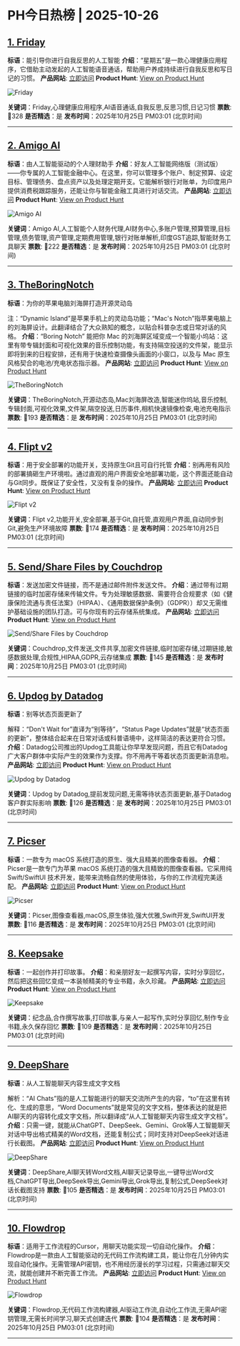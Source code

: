 # PH今日热榜 | 2025-10-26

## [1. Friday](https://www.producthunt.com/products/friday-8?utm_campaign=producthunt-api&utm_medium=api-v2&utm_source=Application%3A+dev+%28ID%3A+189358%29)
**标语**：能引导你进行自我反思的人工智能
**介绍**：“星期五”是一款心理健康应用程序，它借助主动发起的人工智能语音通话，帮助用户养成持续进行自我反思和写日记的习惯。
**产品网站**: [立即访问](https://www.producthunt.com/r/OCWIGMN5TUKGDX?utm_campaign=producthunt-api&utm_medium=api-v2&utm_source=Application%3A+dev+%28ID%3A+189358%29)
**Product Hunt**: [View on Product Hunt](https://www.producthunt.com/products/friday-8?utm_campaign=producthunt-api&utm_medium=api-v2&utm_source=Application%3A+dev+%28ID%3A+189358%29)

![Friday](https://ph-files.imgix.net/e7d90d8a-bbfe-4718-bbec-3e2623d2100b.png?auto=format)

**关键词**：Friday,心理健康应用程序,AI语音通话,自我反思,反思习惯,日记习惯
**票数**: 🔺328
**是否精选**：是
**发布时间**：2025年10月25日 PM03:01 (北京时间)

---

## [2. Amigo AI](https://www.producthunt.com/products/amigo-ai-going-deeper-in-transactions?utm_campaign=producthunt-api&utm_medium=api-v2&utm_source=Application%3A+dev+%28ID%3A+189358%29)
**标语**：由人工智能驱动的个人理财助手
**介绍**：好友人工智能网络版（测试版）——你专属的人工智能金融中心。在这里，你可以管理多个账户、制定预算、设定目标、管理债务、盘点资产以及处理定期开支。它能解析银行对账单，为印度用户提供消费税跟踪服务，还能让你与智能金融工具进行对话交流。
**产品网站**: [立即访问](https://www.producthunt.com/r/2VVGVLOEVOYOX7?utm_campaign=producthunt-api&utm_medium=api-v2&utm_source=Application%3A+dev+%28ID%3A+189358%29)
**Product Hunt**: [View on Product Hunt](https://www.producthunt.com/products/amigo-ai-going-deeper-in-transactions?utm_campaign=producthunt-api&utm_medium=api-v2&utm_source=Application%3A+dev+%28ID%3A+189358%29)

![Amigo AI](https://ph-files.imgix.net/757ee418-f9b4-48a3-a578-96934bb40836.jpeg?auto=format)

**关键词**：Amigo AI,人工智能个人财务代理,AI财务中心,多账户管理,预算管理,目标管理,债务管理,资产管理,定期费用管理,银行对账单解析,印度GST追踪,智能财务工具聊天
**票数**: 🔺222
**是否精选**：是
**发布时间**：2025年10月25日 PM03:01 (北京时间)

---

## [3. TheBoringNotch](https://www.producthunt.com/products/theboringnotch?utm_campaign=producthunt-api&utm_medium=api-v2&utm_source=Application%3A+dev+%28ID%3A+189358%29)
**标语**：为你的苹果电脑刘海屏打造开源灵动岛

注：“Dynamic Island”是苹果手机上的灵动岛功能；“Mac's Notch”指苹果电脑上的刘海屏设计。此翻译结合了大众熟知的概念，以贴合科普杂志或日常对话的风格。
**介绍**：“Boring Notch” 能把你 Mac 的刘海屏区域变成一个智能小坞站：这里有带专辑封面和可视化效果的音乐控制功能，有支持隔空投送的文件架，能显示即将到来的日程安排，还有用于快速检查摄像头画面的小窗口，以及与 Mac 原生风格契合的电池/充电状态指示器。
**产品网站**: [立即访问](https://www.producthunt.com/r/QJO6LKLNCI4PEK?utm_campaign=producthunt-api&utm_medium=api-v2&utm_source=Application%3A+dev+%28ID%3A+189358%29)
**Product Hunt**: [View on Product Hunt](https://www.producthunt.com/products/theboringnotch?utm_campaign=producthunt-api&utm_medium=api-v2&utm_source=Application%3A+dev+%28ID%3A+189358%29)

![TheBoringNotch](https://ph-files.imgix.net/5c0148ac-25b1-4aec-bdf1-ef2b0b802811.jpeg?auto=format)

**关键词**：TheBoringNotch,开源动态岛,Mac刘海屏改造,智能迷你坞站,音乐控制,专辑封面,可视化效果,文件架,隔空投送,日历事件,相机快速镜像检查,电池充电指示
**票数**: 🔺193
**是否精选**：是
**发布时间**：2025年10月25日 PM03:01 (北京时间)

---

## [4. Flipt v2](https://www.producthunt.com/products/flipt-cloud?utm_campaign=producthunt-api&utm_medium=api-v2&utm_source=Application%3A+dev+%28ID%3A+189358%29)
**标语**：用于安全部署的功能开关，支持原生Git且可自行托管
**介绍**：别再用有风险的部署搞砸生产环境啦。通过直观的用户界面安全地部署功能，这个界面还能自动与Git同步。既保证了安全性，又没有复杂的操作。
**产品网站**: [立即访问](https://www.producthunt.com/r/JG3B6VTISUMUQJ?utm_campaign=producthunt-api&utm_medium=api-v2&utm_source=Application%3A+dev+%28ID%3A+189358%29)
**Product Hunt**: [View on Product Hunt](https://www.producthunt.com/products/flipt-cloud?utm_campaign=producthunt-api&utm_medium=api-v2&utm_source=Application%3A+dev+%28ID%3A+189358%29)

![Flipt v2](https://ph-files.imgix.net/80e12f90-3444-4798-a919-1cd0575b8aa4.png?auto=format)

**关键词**：Flipt v2,功能开关,安全部署,基于Git,自托管,直观用户界面,自动同步到Git,避免生产环境故障
**票数**: 🔺174
**是否精选**：是
**发布时间**：2025年10月25日 PM03:01 (北京时间)

---

## [5. Send/Share Files by Couchdrop](https://www.producthunt.com/products/couchdrop?utm_campaign=producthunt-api&utm_medium=api-v2&utm_source=Application%3A+dev+%28ID%3A+189358%29)
**标语**：发送加密文件链接，而不是通过邮件附件发送文件。
**介绍**：通过带有过期链接的临时加密存储来传输文件。专为处理敏感数据、需要符合合规要求（如《健康保险流通与责任法案》（HIPAA）、《通用数据保护条例》（GDPR））却又无需维护基础设施的团队打造。可与你现有的云存储系统集成。
**产品网站**: [立即访问](https://www.producthunt.com/r/6HMOLJ4KFFO4UQ?utm_campaign=producthunt-api&utm_medium=api-v2&utm_source=Application%3A+dev+%28ID%3A+189358%29)
**Product Hunt**: [View on Product Hunt](https://www.producthunt.com/products/couchdrop?utm_campaign=producthunt-api&utm_medium=api-v2&utm_source=Application%3A+dev+%28ID%3A+189358%29)

![Send/Share Files by Couchdrop](https://ph-files.imgix.net/d4934320-c435-40e6-80f3-0d9cae8f18c3.png?auto=format)

**关键词**：Couchdrop,文件发送,文件共享,加密文件链接,临时加密存储,过期链接,敏感数据处理,合规性,HIPAA,GDPR,云存储集成
**票数**: 🔺145
**是否精选**：是
**发布时间**：2025年10月25日 PM03:01 (北京时间)

---

## [6. Updog by Datadog](https://www.producthunt.com/products/updog-by-datadog?utm_campaign=producthunt-api&utm_medium=api-v2&utm_source=Application%3A+dev+%28ID%3A+189358%29)
**标语**：别等状态页面更新了

解释：“Don't Wait for”直译为“别等待”，“Status Page Updates”就是“状态页面的更新”，整体结合起来在日常对话或科普语境中，这样简洁的表达更符合习惯。
**介绍**：Datadog公司推出的Updog工具能让你早早发现问题，而且它有Datadog广大客户群体中实际产生的效果作为支撑。你不用再干等着状态页面更新消息啦。
**产品网站**: [立即访问](https://www.producthunt.com/r/DSYAKFA5MFXA7Y?utm_campaign=producthunt-api&utm_medium=api-v2&utm_source=Application%3A+dev+%28ID%3A+189358%29)
**Product Hunt**: [View on Product Hunt](https://www.producthunt.com/products/updog-by-datadog?utm_campaign=producthunt-api&utm_medium=api-v2&utm_source=Application%3A+dev+%28ID%3A+189358%29)

![Updog by Datadog](https://ph-files.imgix.net/f314b3c9-7069-4746-ad4d-3fbdb44ddc6d.png?auto=format)

**关键词**：Updog by Datadog,提前发现问题,无需等待状态页面更新,基于Datadog客户群实际影响
**票数**: 🔺126
**是否精选**：是
**发布时间**：2025年10月25日 PM03:01 (北京时间)

---

## [7. Picser](https://www.producthunt.com/products/picser-2?utm_campaign=producthunt-api&utm_medium=api-v2&utm_source=Application%3A+dev+%28ID%3A+189358%29)
**标语**：一款专为 macOS 系统打造的原生、强大且精美的图像查看器。
**介绍**：Picser是一款专门为苹果 macOS 系统打造的强大且精致的图像查看器。它采用纯 Swift/SwiftUI 技术开发，能带来流畅自然的使用体验，与你的工作流程完美适配。
**产品网站**: [立即访问](https://www.producthunt.com/r/ADTU5EQYGNA5R7?utm_campaign=producthunt-api&utm_medium=api-v2&utm_source=Application%3A+dev+%28ID%3A+189358%29)
**Product Hunt**: [View on Product Hunt](https://www.producthunt.com/products/picser-2?utm_campaign=producthunt-api&utm_medium=api-v2&utm_source=Application%3A+dev+%28ID%3A+189358%29)

![Picser](https://ph-files.imgix.net/3d19260b-6d94-41a3-929b-99c93cbf3cb9.png?auto=format)

**关键词**：Picser,图像查看器,macOS,原生体验,强大优雅,Swift开发,SwiftUI开发
**票数**: 🔺116
**是否精选**：是
**发布时间**：2025年10月25日 PM03:01 (北京时间)

---

## [8. Keepsake](https://www.producthunt.com/products/keepsake-3?utm_campaign=producthunt-api&utm_medium=api-v2&utm_source=Application%3A+dev+%28ID%3A+189358%29)
**标语**：一起创作并打印故事。
**介绍**：和亲朋好友一起撰写内容，实时分享回忆，然后把这些回忆变成一本装帧精美的专业书籍，永久珍藏。
**产品网站**: [立即访问](https://www.producthunt.com/r/ZCGHWR3B7TVQZH?utm_campaign=producthunt-api&utm_medium=api-v2&utm_source=Application%3A+dev+%28ID%3A+189358%29)
**Product Hunt**: [View on Product Hunt](https://www.producthunt.com/products/keepsake-3?utm_campaign=producthunt-api&utm_medium=api-v2&utm_source=Application%3A+dev+%28ID%3A+189358%29)

![Keepsake](https://ph-files.imgix.net/0af7d44e-68b7-4a20-b692-e96c262c6a9f.png?auto=format)

**关键词**：纪念品,合作撰写故事,打印故事,与亲人一起写作,实时分享回忆,制作专业书籍,永久保存回忆
**票数**: 🔺109
**是否精选**：是
**发布时间**：2025年10月25日 PM03:01 (北京时间)

---

## [9. DeepShare](https://www.producthunt.com/products/deepshare-2?utm_campaign=producthunt-api&utm_medium=api-v2&utm_source=Application%3A+dev+%28ID%3A+189358%29)
**标语**：从人工智能聊天内容生成文字文档

解析：“AI Chats”指的是人工智能进行的聊天交流所产生的内容，“to”在这里有转化、生成的意思，“Word Documents”就是常见的文字文档，整体表达的就是把AI聊天的内容转化成文字文档，所以翻译成“从人工智能聊天内容生成文字文档”。
**介绍**：只需一键，就能从ChatGPT、DeepSeek、Gemini、Grok等人工智能聊天对话中导出格式精美的Word文档，还能复制公式；同时支持对DeepSeek对话进行长截图。
**产品网站**: [立即访问](https://www.producthunt.com/r/RLLK5S3J6VJQQ7?utm_campaign=producthunt-api&utm_medium=api-v2&utm_source=Application%3A+dev+%28ID%3A+189358%29)
**Product Hunt**: [View on Product Hunt](https://www.producthunt.com/products/deepshare-2?utm_campaign=producthunt-api&utm_medium=api-v2&utm_source=Application%3A+dev+%28ID%3A+189358%29)

![DeepShare](https://ph-files.imgix.net/8aa13e4f-fb85-48ad-a66f-119dfabef964.png?auto=format)

**关键词**：DeepShare,AI聊天转Word文档,AI聊天记录导出,一键导出Word文档,ChatGPT导出,DeepSeek导出,Gemini导出,Grok导出,复制公式,DeepSeek对话长截图支持
**票数**: 🔺105
**是否精选**：是
**发布时间**：2025年10月25日 PM03:01 (北京时间)

---

## [10. Flowdrop](https://www.producthunt.com/products/flowdrop?utm_campaign=producthunt-api&utm_medium=api-v2&utm_source=Application%3A+dev+%28ID%3A+189358%29)
**标语**：适用于工作流程的Cursor，用聊天功能实现一切自动化操作。
**介绍**：Flowdrop是一款由人工智能驱动的无代码工作流构建工具，能让你在几分钟内实现自动化操作。无需管理API密钥，也不用经历漫长的学习过程，只需通过聊天交流，就能创建并不断完善工作流。
**产品网站**: [立即访问](https://www.producthunt.com/r/6XUE3554VBSH33?utm_campaign=producthunt-api&utm_medium=api-v2&utm_source=Application%3A+dev+%28ID%3A+189358%29)
**Product Hunt**: [View on Product Hunt](https://www.producthunt.com/products/flowdrop?utm_campaign=producthunt-api&utm_medium=api-v2&utm_source=Application%3A+dev+%28ID%3A+189358%29)

![Flowdrop](https://ph-files.imgix.net/2e235b54-eb8a-4148-979f-4486b99b79c5.jpeg?auto=format)

**关键词**：Flowdrop,无代码工作流构建器,AI驱动工作流,自动化工作流,无需API密钥管理,无需长时间学习,聊天式创建迭代
**票数**: 🔺104
**是否精选**：是
**发布时间**：2025年10月25日 PM03:01 (北京时间)

---

